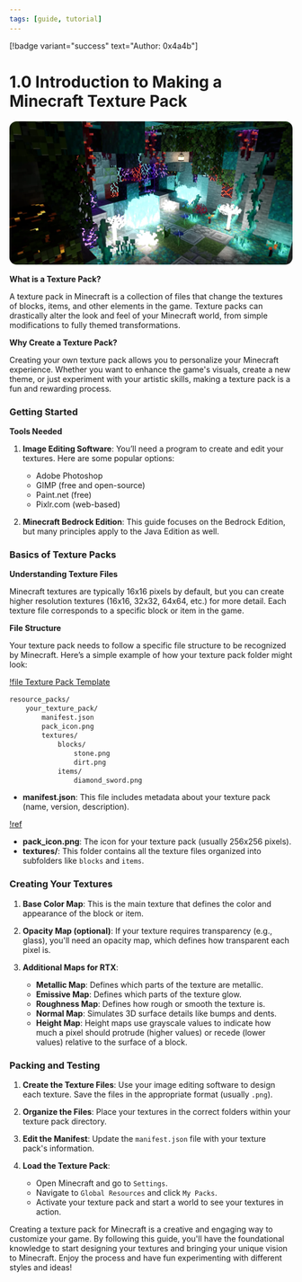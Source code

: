 ```yaml
---
tags: [guide, tutorial]
---
```


<style>
    img {
        border-radius: 13px;
    }
</style>

[!badge variant="success" text="Author: 0x4a4b"]

# 1.0 Introduction to Making a Minecraft Texture Pack

![RTX](pbr-guide-img\rtx-prev.webp)


**What is a Texture Pack?**

A texture pack in Minecraft is a collection of files that change the textures of blocks, items, and other elements in the game. Texture packs can drastically alter the look and feel of your Minecraft world, from simple modifications to fully themed transformations.

**Why Create a Texture Pack?**

Creating your own texture pack allows you to personalize your Minecraft experience. Whether you want to enhance the game's visuals, create a new theme, or just experiment with your artistic skills, making a texture pack is a fun and rewarding process.

### Getting Started

**Tools Needed**

1. **Image Editing Software**: You’ll need a program to create and edit your textures. Here are some popular options:
   - Adobe Photoshop
   - GIMP (free and open-source)
   - Paint.net (free)
   - Pixlr.com (web-based)
   
2. **Minecraft Bedrock Edition**: This guide focuses on the Bedrock Edition, but many principles apply to the Java Edition as well.

### Basics of Texture Packs

**Understanding Texture Files**

Minecraft textures are typically 16x16 pixels by default, but you can create higher resolution textures (16x16, 32x32, 64x64, etc.) for more detail. Each texture file corresponds to a specific block or item in the game.

**File Structure**

Your texture pack needs to follow a specific file structure to be recognized by Minecraft. Here’s a simple example of how your texture pack folder might look:

[!file Texture Pack Template](./pbr-guide-img/texture_pack_template_for_bedrock.zip)


```
resource_packs/
    your_texture_pack/
        manifest.json
        pack_icon.png
        textures/
            blocks/
                stone.png
                dirt.png
            items/
                diamond_sword.png
```

- **manifest.json**: This file includes metadata about your texture pack (name, version, description).

[!ref](1.1-manifest-json.md)

- **pack_icon.png**: The icon for your texture pack (usually 256x256 pixels).
- **textures/**: This folder contains all the texture files organized into subfolders like `blocks` and `items`.

### Creating Your Textures

1. **Base Color Map**: This is the main texture that defines the color and appearance of the block or item.

2. **Opacity Map (optional)**: If your texture requires transparency (e.g., glass), you'll need an opacity map, which defines how transparent each pixel is.

3. **Additional Maps for RTX**:
   - **Metallic Map**: Defines which parts of the texture are metallic.
   - **Emissive Map**: Defines which parts of the texture glow.
   - **Roughness Map**: Defines how rough or smooth the texture is.
   - **Normal Map**: Simulates 3D surface details like bumps and dents.
   - **Height Map**: Height maps use grayscale values to indicate how much a pixel should protrude (higher values) or recede (lower values) relative to the surface of a block.

### Packing and Testing

1. **Create the Texture Files**: Use your image editing software to design each texture. Save the files in the appropriate format (usually `.png`).

2. **Organize the Files**: Place your textures in the correct folders within your texture pack directory.

3. **Edit the Manifest**: Update the `manifest.json` file with your texture pack's information.

4. **Load the Texture Pack**:
   - Open Minecraft and go to `Settings`.
   - Navigate to `Global Resources` and click `My Packs`.
   - Activate your texture pack and start a world to see your textures in action.


Creating a texture pack for Minecraft is a creative and engaging way to customize your game. By following this guide, you'll have the foundational knowledge to start designing your textures and bringing your unique vision to Minecraft. Enjoy the process and have fun experimenting with different styles and ideas!
